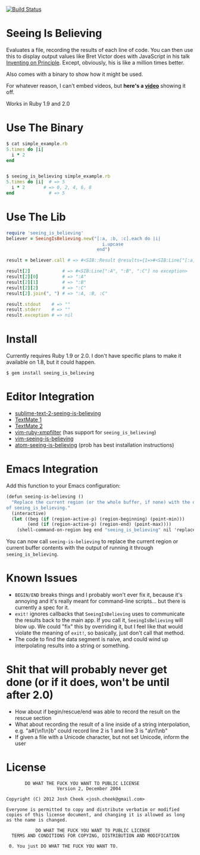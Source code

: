 [![Build Status](https://secure.travis-ci.org/JoshCheek/seeing_is_believing.png?branch=master)](http://travis-ci.org/JoshCheek/seeing_is_believing)

Seeing Is Believing
===================

Evaluates a file, recording the results of each line of code.
You can then use this to display output values like Bret Victor does with JavaScript in his talk [Inventing on Principle](http://vimeo.com/36579366).
Except, obviously, his is like a million times better.

Also comes with a binary to show how it might be used.

For whatever reason, I can't embed videos, but **here's a [video](http://vimeo.com/73866851)** showing it off.

Works in Ruby 1.9 and 2.0

Use The Binary
==============

```ruby
$ cat simple_example.rb
5.times do |i|
  i * 2
end


$ seeing_is_believing simple_example.rb
5.times do |i|  # => 5
  i * 2       # => 0, 2, 4, 6, 8
end             # => 5
```

Use The Lib
===========

```ruby
require 'seeing_is_believing'
believer = SeeingIsBelieving.new("[:a, :b, :c].each do |i|
                                    i.upcase
                                  end")

result = believer.call # => #<SIB::Result @results={1=>#<SIB:Line["[:a, :b, :c]"] no exception>, 2=>#<SIB:Line[":A", ":B", ":C"] no exception>, 3=>#<SIB:Line["[:a, :b, :c]"] no exception>}\n  @stdout=""\n  @stderr=""\n  @exitstatus=0\n  @bug_in_sib=nil>

result[2]            # => #<SIB:Line[":A", ":B", ":C"] no exception>
result[2][0]         # => ":A"
result[2][1]         # => ":B"
result[2][2]         # => ":C"
result[2].join(", ") # => ":A, :B, :C"

result.stdout    # => ""
result.stderr    # => ""
result.exception # => nil
```

Install
=======

Currently requires Ruby 1.9 or 2.0. I don't have specific plans to make it available on 1.8,
but it could happen.

    $ gem install seeing_is_believing


Editor Integration
==================

* [sublime-text-2-seeing-is-believing](https://github.com/JoshCheek/sublime-text-2-seeing-is-believing)
* [TextMate 1](https://github.com/JoshCheek/text_mate_1-seeing-is_believing)
* [TextMate 2](https://github.com/JoshCheek/text_mate_2-seeing-is_believing)
* [vim-ruby-xmpfilter](https://github.com/t9md/vim-ruby-xmpfilter) (has support for `seeing_is_believing`)
* [vim-seeing-is-believing](https://github.com/hwartig/vim-seeing-is-believing)
* [atom-seeing-is-believing](https://github.com/JoshCheek/atom-seeing-is-believing) (prob has best installation instructions)

Emacs Integration
=================

Add this function to your Emacs configuration:

~~~~ scheme
(defun seeing-is-believing ()
  "Replace the current region (or the whole buffer, if none) with the output
of seeing_is_believing."
  (interactive)
  (let ((beg (if (region-active-p) (region-beginning) (point-min)))
        (end (if (region-active-p) (region-end) (point-max))))
    (shell-command-on-region beg end "seeing_is_believing" nil 'replace)))
~~~~

You can now call `seeing-is-believing` to replace the current region
or current buffer contents with the output of running it through
`seeing_is_believing`.

Known Issues
============

* `BEGIN/END` breaks things and I probably won't ever fix it, because it's annoying and it's really meant for command-line scripts... but there is currently a spec for it.
* `exit!` ignores callbacks that `SeeingIsBelieving` uses to communicate the results back to the main app. If you call it, `SeeingIsBelieving` will blow up. We could "fix" this by overriding it, but I feel like that would violate the meaning of `exit!`, so basically, just don't call that method.
* The code to find the data segment is naive, and could wind up interpolating results into a string or something.

Shit that will probably never get done (or if it does, won't be until after 2.0)
================================================================================

* How about if begin/rescue/end was able to record the result on the rescue section
* What about recording the result of a line inside of a string interpolation, e.g. "a#{\n1\n}b" could record line 2 is 1 and line 3 is "a\n1\nb"
* If given a file with a Unicode character, but not set Unicode, inform the user

License
=======

           DO WHAT THE FUCK YOU WANT TO PUBLIC LICENSE
                       Version 2, December 2004

    Copyright (C) 2012 Josh Cheek <josh.cheek@gmail.com>

    Everyone is permitted to copy and distribute verbatim or modified
    copies of this license document, and changing it is allowed as long
    as the name is changed.

               DO WHAT THE FUCK YOU WANT TO PUBLIC LICENSE
      TERMS AND CONDITIONS FOR COPYING, DISTRIBUTION AND MODIFICATION

     0. You just DO WHAT THE FUCK YOU WANT TO.



